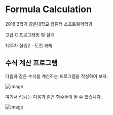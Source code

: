 # Formula Calculation

2018 2학기 광운대학교 컴퓨터 소프트웨어학과

고급 C 프로그래밍 및 설계

12주차 실습2 - 도전 과제

## 수식 계산 프로그램

다음과 같은 수식을 계산하는 프로그램을 작성하여 보자.

![image](https://user-images.githubusercontent.com/36066656/49733880-0b69b000-fcc6-11e8-942c-e94617a33fef.png)

여기서 `f(k)`는 다음과 같은 함수들이 될 수 있습니다.

![image](https://user-images.githubusercontent.com/36066656/49733917-24726100-fcc6-11e8-8753-b8b080465b63.png)